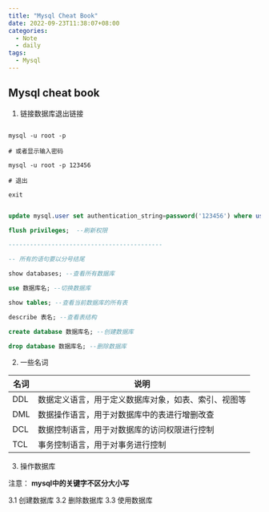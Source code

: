 ```yaml
---
title: "Mysql Cheat Book"
date: 2022-09-23T11:38:07+08:00
categories:
  - Note
  - daily
tags:
  - Mysql
---
```


## Mysql cheat book

1. 链接数据库退出链接

```shell

mysql -u root -p

# 或者显示输入密码

mysql -u root -p 123456

# 退出

exit

```

```sql

update mysql.user set authentication_string=password('123456') where user='root';  --修改密码

flush privileges;  --刷新权限

-------------------------------------------

-- 所有的语句要以分号结尾

show databases; --查看所有数据库

use 数据库名; --切换数据库

show tables; --查看当前数据库的所有表

describe 表名; --查看表结构

create database 数据库名; --创建数据库

drop database 数据库名; --删除数据库

```

2. 一些名词

| 名词 | 说明 |
| --- | --- |
|DDL|数据定义语言，用于定义数据库对象，如表、索引、视图等|
|DML|数据操作语言，用于对数据库中的表进行增删改查|
|DCL|数据控制语言，用于对数据库的访问权限进行控制|
|TCL|事务控制语言，用于对事务进行控制|

3. 操作数据库

注意： **mysql中的关键字不区分大小写**

3.1 创建数据库
3.2 删除数据库
3.3 使用数据库
